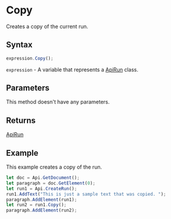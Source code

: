 # Copy

Creates a copy of the current run.

## Syntax

```javascript
expression.Copy();
```

`expression` - A variable that represents a [ApiRun](../ApiRun.md) class.

## Parameters

This method doesn't have any parameters.

## Returns

[ApiRun](../../ApiRun/ApiRun.md)

## Example

This example creates a copy of the run.

```javascript
let doc = Api.GetDocument();
let paragraph = doc.GetElement(0);
let run1 = Api.CreateRun();
run1.AddText("This is just a sample text that was copied. ");
paragraph.AddElement(run1);
let run2 = run1.Copy();
paragraph.AddElement(run2);
```
